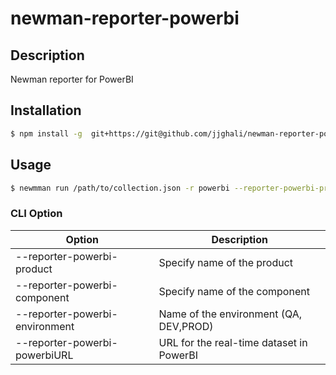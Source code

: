 # newman-reporter-powerbi

## Description
Newman reporter for PowerBI

## Installation
```bash
$ npm install -g  git+https://git@github.com/jjghali/newman-reporter-powerbi.git
```
## Usage

```bash
$ newmman run /path/to/collection.json -r powerbi --reporter-powerbi-product <product-name> --reporter-powerbi-component <component-name> --reporter-powerbi-environment <env> --reporter-powerbi-powerbiURL <URL to API endpoint>
```
### CLI Option
| Option                                              | Description                              |
| --------------------------------------------------- | ---------------------------------------- |
| --reporter-powerbi-product <product-name>           | Specify name of the product              |
| --reporter-powerbi-component <component-name>       | Specify name of the component            |
| --reporter-powerbi-environment <env>                | Name of the environment (QA, DEV,PROD)   |
| --reporter-powerbi-powerbiURL <URL to API endpoint> | URL for the real-time dataset in PowerBI |
